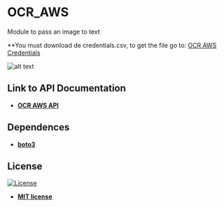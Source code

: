 # OCR_AWS
Module to pass an image to text

**You must download de credentials.csv, to get the file go to: <a href="https://console.aws.amazon.com/iam/home?#/users">OCR AWS Credentials</a>

![alt text](https://raw.githubusercontent.com/rocketbot-cl/OCR_AWS/master/example/ocr_aws.png)

<h2>Link to API Documentation</h2>

<ul>
  <li>
    <strong>
      <a href="https://boto3.amazonaws.com/v1/documentation/api/latest/reference/services/textract.html">OCR AWS API</a>
    </strong> 
  </li>  
</ul>  

<h2>Dependences</h2>

<ul>
  <li>
    <strong>
      <a href="https://pypi.org/project/boto3/">boto3</a>
    </strong> 
  </li>  
</ul>  

<h2>License</h2>

<p><a href="http://badges.mit-license.org" rel="nofollow"><img src="https://camo.githubusercontent.com/107590fac8cbd65071396bb4d04040f76cde5bde/687474703a2f2f696d672e736869656c64732e696f2f3a6c6963656e73652d6d69742d626c75652e7376673f7374796c653d666c61742d737175617265" alt="License" data-canonical-src="http://img.shields.io/:license-mit-blue.svg?style=flat-square" style="max-width:100%;"></a></p>

<ul>
  <li><strong><a href="http://opensource.org/licenses/mit-license.php" rel="nofollow">MIT license</a></strong></li>
</ul>  
